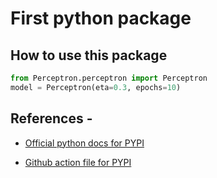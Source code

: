 # First python package

## How to use this package
```python
from Perceptron.perceptron import Perceptron
model = Perceptron(eta=0.3, epochs=10)
```

## References - 

* [Official python docs for PYPI](https://packaging.python.org/tutorials/packaging-projects/)

* [Github action file for PYPI](https://docs.github.com/en/actions/automating-builds-and-tests/building-and-testing-python#publishing-to-package-registries)